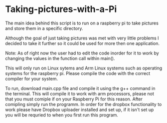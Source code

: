 Taking-pictures-with-a-Pi
=========================

The main idea behind this script is to run on a raspberry pi to take pictures and store them in a specific directory. 

Although the goal of just taking pictures was met with very little problems I decided to take it further so it could be used for more then one application.

Note: As of right now the user had to edit the code inorder for it to work by changing the values in the function call within main().

This will only run on Linux sytems and Arm Linux systems such as operating systems for the raspberry pi. Please compile the code with the correct compiler for your system.

To run, download main.cpp file and compile it using the g++ command in the terminal. This will compile it to work with arm processors, please not that you must comiple if on your Raspberry Pi for this reason. After comipling simply run the programm. In order for the dropbox functionality to work please have Dropbox uploader installed and set up, if it isn't set up you will be requried to when you first run this program.
